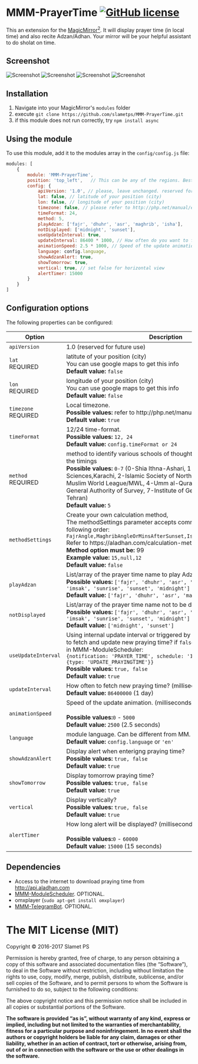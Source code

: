 # MMM-PrayerTime [![GitHub license](https://img.shields.io/badge/license-MIT-blue.svg?style=flat)](https://raw.githubusercontent.com/slametps/MMM-PrayerTime/master/LICENSE)
This an extension for the [MagicMirror<sup>2</sup>](https://github.com/MichMich/MagicMirror). It will display prayer time (in local time) and also recite Adzan/Adhan. Your mirror will be your helpful assistant to do sholat on time.

## Screenshot
![Screenshot](https://raw.githubusercontent.com/slametps/MMM-PrayerTime/master/screenshot.png)
![Screenshot](https://raw.githubusercontent.com/slametps/MMM-PrayerTime/master/screenshot-alert.png)
![Screenshot](https://raw.githubusercontent.com/slametps/MMM-PrayerTime/master/screenshot2.jpg)
![Screenshot](https://raw.githubusercontent.com/slametps/MMM-PrayerTime/master/screenshot-telegram.png)

## Installation
1. Navigate into your MagicMirror's `modules` folder
2. execute `git clone https://github.com/slametps/MMM-PrayerTime.git`
3. if this module does not run correctly, try `npm install async`

## Using the module

To use this module, add it to the modules array in the `config/config.js` file:
````javascript
modules: [
	{
		module: 'MMM-PrayerTime',
		position: 'top_left',	// This can be any of the regions. Best result is in the top_left/top_right.
		config: {
			apiVersion: '1.0', // please, leave unchanged. reserved for future use.
			lat: false, // latitude of your position (city)
			lon: false, // longitude of your position (city)
			timezone: false, // please refer to http://php.net/manual/en/timezones.php
			timeFormat: 24,
			method: 5,
			playAdzan: ['fajr', 'dhuhr', 'asr', 'maghrib', 'isha'],
			notDisplayed: ['midnight', 'sunset'],
			useUpdateInterval: true,
			updateInterval: 86400 * 1000, // How often do you want to fetch new praying time? (milliseconds)
			animationSpeed: 2.5 * 1000, // Speed of the update animation. (milliseconds)
			language: config.language,
			showAdzanAlert: true,
			showTomorrow: true,
			vertical: true, // set false for horizontal view
			alertTimer: 15000
		}
	}
]
````

## Configuration options

The following properties can be configured:


<table width="100%">
	<!-- why, markdown... -->
	<thead>
		<tr>
			<th>Option</th>
			<th width="100%">Description</th>
		</tr>
	<thead>
	<tbody>
		<tr>
			<td><code>apiVersion</code></td>
			<td>1.0 (reserved for future use)</td>
		</tr>
		<tr>
			<td><code>lat</code><br>REQUIRED</td>
			<td>latitute of your position (city)
				<br>You can use google maps to get this info
				<br><b>Default value:</b> <code>false</code>
			</td>
		</tr>
		<tr>
			<td><code>lon</code><br>REQUIRED</td>
			<td>longitude of your position (city)
				<br>You can use google maps to get this info
				<br><b>Default value:</b> <code>false</code>
			</td>
		</tr>
		<tr>
			<td><code>timezone</code><br>REQUIRED</td>
			<td>Local timezone.
				<br><b>Possible values:</b> refer to http://php.net/manual/en/timezones.php
				<br><b>Default value:</b> <code>true</code>
			</td>
		</tr>
		<tr>
			<td><code>timeFormat</code>
			<td>12/24 time-format.
				<br><b>Possible values:</b> <code>12, 24</code>
				<br><b>Default value:</b> <code>config.timeFormat or 24</code>
			</td>
		</tr>
		<tr>
			<td><code>method</code><br>REQUIRED</td>
			<td>method to identify various schools of thought about how to compute the timings
				<br><b>Possible values:</b> <code>0-7</code> (0-Shia Ithna-Ashari, 1-University of Islamic Sciences,Karachi, 2-Islamic Society of North America (ISNA), 3-Muslim World League/MWL, 4-Umm al-Qura,Makkah, 5-Egyptian General Authority of Survey, 7-Institute of Geophysics, University of Tehran)
				<br><b>Default value:</b> <code>5</code>
			</td>
		</tr>
                <tr>
                        <td><code>methodSettings</code></td>
                        <td>Create your own calculation method,
				<br>The methodSettings parameter accepts comma separated values in the following order: <code>FajrAngle,MaghribAngleOrMinsAfterSunset,IshaAngleOrMinsAfterSunset</code>
                                <br>Refer to https://aladhan.com/calculation-methods
				<br><b>Method option must be:</b> 99
                                <br><b>Example value:</b> <code>15,null,12</code>
                                <br><b>Default value:</b> <code>false</code>
                        </td>
                </tr>
		<tr>
			<td><code>playAdzan</code></td>
			<td>List/array of the prayer time name to play Adzan.
				<br><b>Possible values:</b> <code>['fajr', 'dhuhr', 'asr', 'maghrib', 'isha', 'imsak', 'sunrise', 'sunset', 'midnight']</code>
				<br><b>Default value:</b> <code>['fajr', 'dhuhr', 'asr', 'maghrib', 'isha']</code>
			</td>
		</tr>
		<tr>
			<td><code>notDisplayed</code></td>
			<td>List/array of the prayer time name not to be displayed.
				<br><b>Possible values:</b> <code>['fajr', 'dhuhr', 'asr', 'maghrib', 'isha', 'imsak', 'sunrise', 'sunset', 'midnight']</code>
				<br><b>Default value:</b> <code>['midnight', 'sunset']</code>
			</td>
		</tr>
		<tr>
			<td><code>useUpdateInterval</code></td>
			<td>Using internal update interval or triggered by MMM-ModuleScheduler to fetch and update new praying time? if <code>false</code>, add new schedule entry in MMM-ModuleScheduler:
				<br><code>{notification: 'PRAYER_TIME', schedule: '1 0 * * *', payload: {type: 'UPDATE_PRAYINGTIME'}}</code>
				<br><b>Possible values:</b> <code>true, false</code>
				<br><b>Default value:</b> <code>true</code>
			</td>
		</tr>
		<tr>
			<td><code>updateInterval</code></td>
			<td>How often to fetch new praying time? (milliseconds)
				<br><b>Default value:</b> <code>86400000</code> (1 day)
			</td>
		</tr>
		<tr>
			<td><code>animationSpeed</code></td>
			<td>Speed of the update animation. (milliseconds)<br>
				<br><b>Possible values:</b><code>0</code> - <code>5000</code>
				<br><b>Default value:</b> <code>2500</code> (2.5 seconds)
			</td>
		</tr>
		<tr>
			<td><code>language</code></td>
			<td>module language. Can be different from MM.
				<br><b>Default value:</b> <code>config.language</code> or <code>'en'</code>
			</td>
		</tr>
		<tr>
			<td><code>showAdzanAlert</code></td>
			<td>Display alert when enterigng praying time?
				<br><b>Possible values:</b> <code>true, false</code>
				<br><b>Default value:</b> <code>true</code>
			</td>
		</tr>
		<tr>
			<td><code>showTomorrow</code></td>
			<td>Display tomorrow praying time?
				<br><b>Possible values:</b> <code>true, false</code>
				<br><b>Default value:</b> <code>true</code>
			</td>
		</tr>
		<tr>
			<td><code>vertical</code></td>
			<td>Display vertically?
				<br><b>Possible values:</b> <code>true, false</code>
				<br><b>Default value:</b> <code>true</code>
			</td>
		</tr>
		<tr>
			<td><code>alertTimer</code></td>
			<td>How long alert will be displayed? (milliseconds)<br>
				<br><b>Possible values:</b><code>0</code> - <code>60000</code>
				<br><b>Default value:</b> <code>15000</code> (15 seconds)
			</td>
		</tr>
	</tbody>
</table>

## Dependencies
- Access to the internet to download praying time from http://api.aladhan.com
- [MMM-ModuleScheduler](https://github.com/ianperrin/MMM-ModuleScheduler). OPTIONAL.
- omxplayer (<code>sudo apt-get install omxplayer</code>)
- [MMM-TelegramBot](https://github.com/eouia/MMM-TelegramBot). OPTIONAL.

The MIT License (MIT)
=====================

Copyright © 2016-2017 Slamet PS

Permission is hereby granted, free of charge, to any person
obtaining a copy of this software and associated documentation
files (the “Software”), to deal in the Software without
restriction, including without limitation the rights to use,
copy, modify, merge, publish, distribute, sublicense, and/or sell
copies of the Software, and to permit persons to whom the
Software is furnished to do so, subject to the following
conditions:

The above copyright notice and this permission notice shall be
included in all copies or substantial portions of the Software.

**The software is provided “as is”, without warranty of any kind, express or implied, including but not limited to the warranties of merchantability, fitness for a particular purpose and noninfringement. In no event shall the authors or copyright holders be liable for any claim, damages or other liability, whether in an action of contract, tort or otherwise, arising from, out of or in connection with the software or the use or other dealings in the software.**
